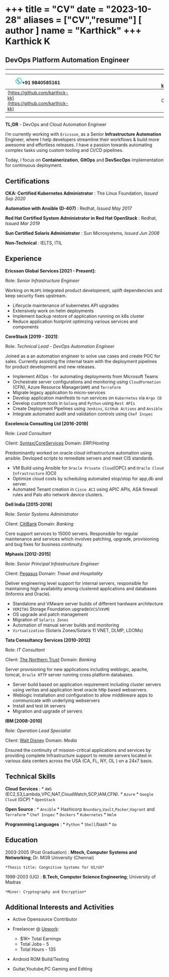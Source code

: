+++
title = "CV"
date = "2023-10-28"
aliases = ["CV","resume"]
[ author ]
  name = "Karthick"
+++
Karthick K
============
DevOps Platform Automation Engineer
-----------------------------------
-------------------     ----------------------------
![image](https://raw.githubusercontent.com/karthick-kk/karthick-kk-hugo/main/images/phone-icon.gif#floatleft)+91 9840585161|<span>&nbsp;&nbsp;&nbsp;&nbsp;&nbsp;&nbsp;&nbsp;&nbsp;&nbsp;&nbsp;&nbsp;&nbsp;&nbsp;&nbsp;&nbsp;&nbsp;&nbsp;&nbsp;&nbsp;&nbsp;&nbsp;&nbsp;&nbsp;&nbsp;&nbsp;&nbsp;&nbsp;&nbsp;&nbsp;&nbsp;&nbsp;&nbsp;&nbsp;&nbsp;&nbsp;&nbsp;&nbsp;&nbsp;&nbsp;&nbsp;&nbsp;&nbsp;&nbsp;&nbsp;&nbsp;&nbsp;&nbsp;&nbsp;&nbsp;&nbsp;&nbsp;&nbsp;&nbsp;&nbsp;&nbsp;&nbsp;&nbsp;&nbsp;&nbsp;&nbsp;&nbsp;&nbsp;&nbsp;&nbsp;&nbsp;&nbsp;&nbsp;&nbsp;&nbsp;&nbsp;&nbsp;</span>|![image](https://raw.githubusercontent.com/karthick-kk/karthick-kk-hugo/main/images/email-icon.gif#floatleft) [karthick.kk@hotmail.com](mailto:karthick.kk@hotmail.com)
--|--|--
[https://github.com/karthick-kk](https://github.com/karthick-kk)|<span>&nbsp;&nbsp;</span>  |Chennai
-------------------     ----------------------------

**TL;DR** - DevOps and Cloud Automation Engineer

I’m currently working with `Ericsson`, as a Senior **Infrastructure Automation** Engineer, where I help developers streamline their workflows & build more awesome and effortless releases. I have a passion towards automating complex tasks using custom tooling and CI/CD pipelines. 

Today, I focus on **Containerization**, **GitOps** and **DevSecOps** implementation for continuous deployment.


Certifications
--------------

**CKA: Certified Kubernetes Administrator**
:   The Linux Foundation, *Issued Sep 2020*

**Automation with Ansible (D-407)**
:   Redhat, *Issued May 2017*

**Red Hat Certified System Administrator in Red Hat OpenStack**
:   Redhat, *Issued Mar 2019*

**Sun Certified Solaris Administrator**
:   Sun Microsystems, *Issued Jun 2008*

**Non-Technical**
:   IELTS, ITIL

Experience
----------

**Ericsson Global Services [2021 - Present]:**

Role: *Senior Infrastructure Engineer*

Working on `MLOPS` integrated product development, uplift dependencies and keep security fixes upstream. 
- Lifecycle maintenance of kubernetes API upgrades
- Extensively work on helm deployments
- Implement backup restore of application running on k8s cluster
- Reduce application footprint optimzing various services and components 

**CoreStack [2019 - 2021]:**

Role: *Technical Lead - DevOps Automation Engineer*

Joined as a an automation engineer to solve use cases and create POC for sales. Currently assisting the internal team with the deployment pipelines for product development and new releases.
* Implement AIOps - for automating deployments from Microsoft Teams
* Orchestrate server configurations and monitoring using `CloudFormation` (CFN), Azure Resource Manager(`ARM`) and `Terraform`
* Migrate legacy application to micro-services
* Develop application manifests to run services on `Kubernetes` via `Argo CD`
* Develop custom tools in `Golang` and `Python` using `Rest APIs`
* Create Deployment Pipelines using `Jenkins`, `GitHub Actions` and `Ansible`
* Integrate automated audit and validation controls using `Chef Inspec`

**Excelencia Consulting Ltd [2016-2019]**

Role: *Lead Consultant*

Client: [Syntax/CoreServices](https://syntax.com) Domain: *ERP/Hosting*

Predominantly worked on oracle cloud infrastructure automation using ansible. Devloped scripts to remediate servers and meet CIS standards.
* VM Build using Ansible for `Oracle Private Cloud`(OPC) and `Oracle Cloud Infrastructure` (OCI)
* Optimize cloud costs by scheduling automated stop/stop for app,db and server.
* Automated Tenant creation in `Cisco ACI` using APIC APIs, ASA firewall rules and Palo alto network device clusters.

**Dell India [2015-2016]**

Role: *Senior Systems Administrator*

Client: [CitiBank](https://citigroup.com) Domain: *Banking*

Core support services to 15000 servers. Responsible for regular maintenance and services which involves patching, upgrade, provisioning and bug fixes for business continuity.

**Mphasis [2012-2015]**

Role: *Senior Principal Infrastructure Engineer*

Client: [Pegasus](https://pegs.com) Domain: *Travel and Hospitality*

Deliver engineering level support for internal servers, responsible for maintaining high availability among clustered applications and databases (Informix and Oracle).
* Standalone and VMware server builds of different hardware architecture
* `VERITAS` Storage Foundation upgrade(`VCS`/`VXVM`)
* OS upgrade and patch management
* Migration of `Solaris Zones`
* Automation of manual server builds and monitoring
* `Virtualization` (Solaris Zones/Solaris 11 VNET, DLMP, LDOMs)

**Tata Consultancy Services [2010-2012]**

Role: *IT Consultant*

Client: [The Northern Trust](https://northerntrust.com) Domain: *Banking*

Server provisioning for new applications including weblogic, apache, tomcat, `Oracle HTTP` server running cross platform databases.
* Server build based on application requirement including cluster servers using veritas and application level oracle http based webservers.
* Weblogic installation and configuration to allow middleware apps to communicate with underlying webservers
* Install and test `DR` servers
* Migration and upgrade of servers

**IBM [2008-2010]**

Role: *Operation Lead Specialist*

Client: [Walt Disney](https://thewaltdisneycompany.com) Domain: *Media*

Ensured the continuity of mission-critical applications and services by providing complete Infrastructure support to remote servers located in various data centers across the USA (CA, FL, NY, OL ) on a 24x7 basis.


Technical Skills
----------------

**Cloud Services**
:   * `AWS` (EC2,S3,Lambda,VPC,NAT,CloudWatch,SCP,IAM,CFN).
    * `Azure`
    * `Google Cloud` (GCP)
    * `OpenStack`

**Open Source**
:   * `Ansible`
    * Hashicorp `Boundary`,`Vault`,`Packer`,`Vagrant` and `Terraform`
    * `Chef Inspec`
    * `Dockers`
    * `Kubernetes`
    * `Helm`

**Programming Languages**
:   * `Python`
    * `Shell`/bash
    * `Go`


Education
---------

2003-2005 (Post Graduation)
:   **Mtech, Computer Systems and Networking**; Dr. MGR University (Chennai)

    *Thesis title: Congnitive Systems for UI/UX*

1999-2003 (UG)
:   **B.Tech, Computer Science Engineering**; University of
    Madras

    *Minor: Cryptography and Encryption*


Additional Interests and Activities
----------------------------------------
* Active Opensource Contributor 

* Freelancer @ [Upwork](https://www.upwork.com/freelancers/~01797a2c9c32d93331):
     * $1K+ Total Earnings
     * Total Jobs - 5
     * Total Hours - 135

* Android ROM Build/Testing

* Guitar,Youtube,PC Gaming and Editing
